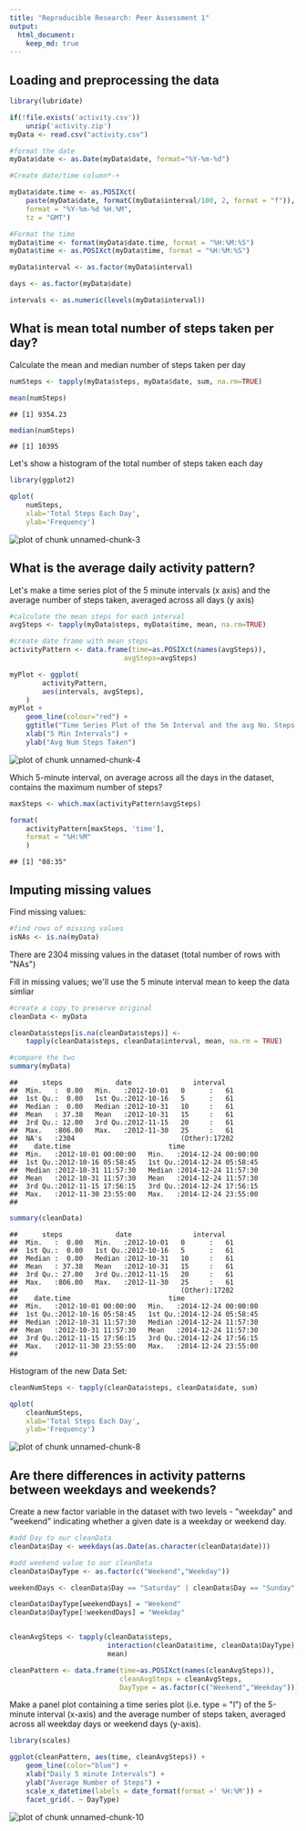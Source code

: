 ```yaml
---
title: "Reproducible Research: Peer Assessment 1"
output: 
  html_document:
    keep_md: true
---
```



## Loading and preprocessing the data

```r
library(lubridate)

if(!file.exists('activity.csv'))
    unzip('activity.zip')
myData <- read.csv("activity.csv")

#format the date
myData$date <- as.Date(myData$date, format="%Y-%m-%d")

#Create date/time column*-+

myData$date.time <- as.POSIXct(
    paste(myData$date, formatC(myData$interval/100, 2, format = "f")), 
    format = "%Y-%m-%d %H.%M", 
    tz = "GMT")

#Format the time
myData$time <- format(myData$date.time, format = "%H:%M:%S")
myData$time <- as.POSIXct(myData$time, format = "%H:%M:%S")

myData$interval <- as.factor(myData$interval)

days <- as.factor(myData$date)

intervals <- as.numeric(levels(myData$interval))
```

## What is mean total number of steps taken per day?
Calculate the mean and median number of steps taken per day

```r
numSteps <- tapply(myData$steps, myData$date, sum, na.rm=TRUE)

mean(numSteps)
```

```
## [1] 9354.23
```

```r
median(numSteps)
```

```
## [1] 10395
```
Let's show a histogram of the total number of steps taken each day

```r
library(ggplot2)

qplot(
    numSteps, 
    xlab='Total Steps Each Day', 
    ylab='Frequency')
```

![plot of chunk unnamed-chunk-3](figure/unnamed-chunk-3-1.png) 

## What is the average daily activity pattern?

Let's make a time series plot of the 5 minute intervals (x axis) and the average number of steps taken, averaged across all days (y axis)


```r
#calculate the mean steps for each interval
avgSteps <- tapply(myData$steps, myData$time, mean, na.rm=TRUE)

#create date frame with mean steps
activityPattern <- data.frame(time=as.POSIXct(names(avgSteps)),
                            avgSteps=avgSteps)

myPlot <- ggplot(
        activityPattern,
        aes(intervals, avgSteps),
    )
myPlot + 
    geom_line(colour="red") + 
    ggtitle("Time Series Plot of the 5m Interval and the avg No. Steps Taken") +
    xlab("5 Min Intervals") +
    ylab("Avg Num Steps Taken")
```

![plot of chunk unnamed-chunk-4](figure/unnamed-chunk-4-1.png) 

Which 5-minute interval, on average across all the days in the dataset, contains the maximum number of steps?


```r
maxSteps <- which.max(activityPattern$avgSteps)

format(
    activityPattern[maxSteps, 'time'], 
    format = "%H:%M"
    )
```

```
## [1] "08:35"
```


## Imputing missing values

Find missing values:

```r
#find rows of missing values
isNAs <- is.na(myData)
```

There are 2304 missing values in the dataset (total number of rows with "NAs")

Fill in missing values; we'll use the 5 minute interval mean to keep the data simliar

```r
#create a copy to preserve original
cleanData <- myData

cleanData$steps[is.na(cleanData$steps)] <- 
    tapply(cleanData$steps, cleanData$interval, mean, na.rm = TRUE)

#compare the two
summary(myData)
```

```
##      steps             date               interval    
##  Min.   :  0.00   Min.   :2012-10-01   0      :   61  
##  1st Qu.:  0.00   1st Qu.:2012-10-16   5      :   61  
##  Median :  0.00   Median :2012-10-31   10     :   61  
##  Mean   : 37.38   Mean   :2012-10-31   15     :   61  
##  3rd Qu.: 12.00   3rd Qu.:2012-11-15   20     :   61  
##  Max.   :806.00   Max.   :2012-11-30   25     :   61  
##  NA's   :2304                          (Other):17202  
##    date.time                        time                    
##  Min.   :2012-10-01 00:00:00   Min.   :2014-12-24 00:00:00  
##  1st Qu.:2012-10-16 05:58:45   1st Qu.:2014-12-24 05:58:45  
##  Median :2012-10-31 11:57:30   Median :2014-12-24 11:57:30  
##  Mean   :2012-10-31 11:57:30   Mean   :2014-12-24 11:57:30  
##  3rd Qu.:2012-11-15 17:56:15   3rd Qu.:2014-12-24 17:56:15  
##  Max.   :2012-11-30 23:55:00   Max.   :2014-12-24 23:55:00  
## 
```

```r
summary(cleanData)
```

```
##      steps             date               interval    
##  Min.   :  0.00   Min.   :2012-10-01   0      :   61  
##  1st Qu.:  0.00   1st Qu.:2012-10-16   5      :   61  
##  Median :  0.00   Median :2012-10-31   10     :   61  
##  Mean   : 37.38   Mean   :2012-10-31   15     :   61  
##  3rd Qu.: 27.00   3rd Qu.:2012-11-15   20     :   61  
##  Max.   :806.00   Max.   :2012-11-30   25     :   61  
##                                        (Other):17202  
##    date.time                        time                    
##  Min.   :2012-10-01 00:00:00   Min.   :2014-12-24 00:00:00  
##  1st Qu.:2012-10-16 05:58:45   1st Qu.:2014-12-24 05:58:45  
##  Median :2012-10-31 11:57:30   Median :2014-12-24 11:57:30  
##  Mean   :2012-10-31 11:57:30   Mean   :2014-12-24 11:57:30  
##  3rd Qu.:2012-11-15 17:56:15   3rd Qu.:2014-12-24 17:56:15  
##  Max.   :2012-11-30 23:55:00   Max.   :2014-12-24 23:55:00  
## 
```

Histogram of the new Data Set:

```r
cleanNumSteps <- tapply(cleanData$steps, cleanData$date, sum)

qplot(
    cleanNumSteps, 
    xlab='Total Steps Each Day', 
    ylab='Frequency')
```

![plot of chunk unnamed-chunk-8](figure/unnamed-chunk-8-1.png) 


## Are there differences in activity patterns between weekdays and weekends?
Create a new factor variable in the dataset with two levels - "weekday" and "weekend" indicating whether a given date is a weekday or weekend day.

```r
#add Day to our cleanData
cleanData$Day <- weekdays(as.Date(as.character(cleanData$date)))

#add weekend value to our cleanData
cleanData$DayType <- as.factor(c("Weekend","Weekday"))

weekendDays <- cleanData$Day == "Saturday" | cleanData$Day == "Sunday"

cleanData$DayType[weekendDays] = "Weekend"
cleanData$DayType[!weekendDays] = "Weekday"


cleanAvgSteps <- tapply(cleanData$steps, 
                        interaction(cleanData$time, cleanData$DayType),
                        mean)

cleanPattern <- data.frame(time=as.POSIXct(names(cleanAvgSteps)), 
                           cleanAvgSteps = cleanAvgSteps, 
                           DayType = as.factor(c("Weekend","Weekday")))
```

Make a panel plot containing a time series plot (i.e. type = "l") of the 5-minute interval (x-axis) and the average number of steps taken, averaged across all weekday days or weekend days (y-axis).


```r
library(scales)

ggplot(cleanPattern, aes(time, cleanAvgSteps)) +
    geom_line(color="blue") +
    xlab("Daily 5 minute Intervals") +
    ylab("Average Number of Steps") +    
    scale_x_datetime(labels = date_format(format =' %H:%M')) +
    facet_grid(. ~ DayType)
```

![plot of chunk unnamed-chunk-10](figure/unnamed-chunk-10-1.png) 
